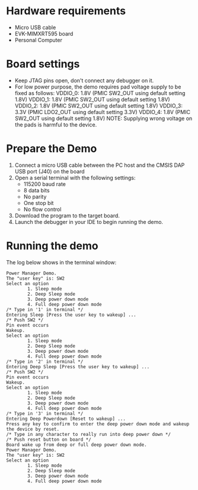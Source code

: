 Hardware requirements
=====================
- Micro USB cable
- EVK-MIMXRT595 board
- Personal Computer

Board settings
============
- Keep JTAG pins open, don't connect any debugger on it.
- For low power purpose, the demo requires pad voltage supply to be fixed as follows:
  VDDIO_0: 1.8V (PMIC SW2_OUT using default setting 1.8V)
  VDDIO_1: 1.8V (PMIC SW2_OUT using default setting 1.8V)
  VDDIO_2: 1.8V (PMIC SW2_OUT using default setting 1.8V)
  VDDIO_3: 3.3V (PMIC LDO2_OUT using default setting 3.3V)
  VDDIO_4: 1.8V (PMIC SW2_OUT using default setting 1.8V)
  NOTE: Supplying wrong voltage on the pads is harmful to the device.

Prepare the Demo
===============
1.  Connect a micro USB cable between the PC host and the CMSIS DAP USB port (J40) on the board
2.  Open a serial terminal with the following settings:
    - 115200 baud rate
    - 8 data bits
    - No parity
    - One stop bit
    - No flow control
3.  Download the program to the target board.
4.  Launch the debugger in your IDE to begin running the demo.

Running the demo
================
The log below shows in the terminal window:
~~~~~~~~~~~~~~~~~~~~~~~~~~~~~~~~~~~
Power Manager Demo.
The "user key" is: SW2
Select an option
        1. Sleep mode
        2. Deep Sleep mode
        3. Deep power down mode
        4. Full deep power down mode
/* Type in '1' in terminal */
Entering Sleep [Press the user key to wakeup] ...
/* Push SW2 */
Pin event occurs
Wakeup.
Select an option
        1. Sleep mode
        2. Deep Sleep mode
        3. Deep power down mode
        4. Full deep power down mode
/* Type in '2' in terminal */
Entering Deep Sleep [Press the user key to wakeup] ...
/* Push SW2 */
Pin event occurs
Wakeup.
Select an option
        1. Sleep mode
        2. Deep Sleep mode
        3. Deep power down mode
        4. Full deep power down mode
/* Type in '3' in terminal */
Entering Deep Powerdown [Reset to wakeup] ...
Press any key to confirm to enter the deep power down mode and wakeup the device by reset.
/* Type in any character to really run into deep power down */
/* Push reset button on board */
Board wake up from deep or full deep power down mode.
Power Manager Demo.
The "user key" is: SW2
Select an option
        1. Sleep mode
        2. Deep Sleep mode
        3. Deep power down mode
        4. Full deep power down mode
~~~~~~~~~~~~~~~~~~~~~~~~~~~~~~~~~~~
